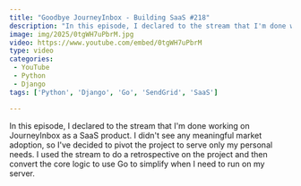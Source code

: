 ```yaml
---
title: "Goodbye JourneyInbox - Building SaaS #218"
description: "In this episode, I declared to the stream that I'm done working on JourneyInbox as a SaaS product. I didn't see any meaningful market adoption, so I've decided to pivot the project to serve only my personal needs. I used the stream to do a retrospective on the project and then convert the core logic to use Go to simplify when I need to run on my server."
image: img/2025/0tgWH7uPbrM.jpg
video: https://www.youtube.com/embed/0tgWH7uPbrM
type: video
categories:
 - YouTube
 - Python
 - Django
tags: ['Python', 'Django', 'Go', 'SendGrid', 'SaaS']

---
```


In this episode, I declared to the stream that I'm done working on JourneyInbox as a SaaS product. I didn't see any meaningful market adoption, so I've decided to pivot the project to serve only my personal needs. I used the stream to do a retrospective on the project and then convert the core logic to use Go to simplify when I need to run on my server.
